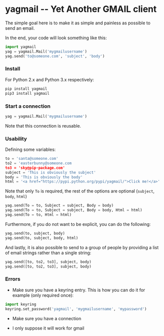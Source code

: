 # yagmail -- Yet Another GMAIL client

The simple goal here is to make it as simple and painless as possible to send an email.

In the end, your code will look something like this:

```python
import yagmail
yag = yagmail.Mail('mygmailusername')
yag.send('to@someone.com', 'subject', 'body')
```

### Install

For Python 2.x and Python 3.x respectively:

```python
pip install yagmail
pip3 install yagmail
```

### Start a connection

```python
yag = yagmail.Mail('mygmailusername')
```

Note that this connection is reusable.

### Usability 

Defining some variables:

```python
to = 'santa@someone.com'
to2 = 'easterbunny@someone.com
to3 = 'sky@pip-package.com'
subject = 'This is obviously the subject'
body = 'This is obviously the body'
html = '<a href="https://pypi.python.org/pypi/yagmail/">Click me!</a>'
```

Note that only `To` is required, the rest of the options are optional (`subject`, `body`, `html`)

```python
yag.send(To = to, Subject = subject, Body = body)
yag.send(To = to, Subject = subject, Body = body, Html = html)
yag.send(To = to, Html = html)
```

Furthermore, if you do not want to be explicit, you can do the following:

```python
yag.send(to, subject, body)
yag.send(to, subject, body, html)
```

And lastly, it is also possible to send to a group of people by providing a list of email strings rather than a single string:

```python
yag.send([to, to2, to3], subject, body)
yag.send([to, to2, to3], subject, body)
```

### Errors

- Make sure you have a keyring entry. This is how you can do it for example (only required once):

```python
import keyring
keyring.set_password('yagmail', 'mygmailusername', 'mypassword')
```

- Make sure you have a connection

- I only suppose it will work for gmail